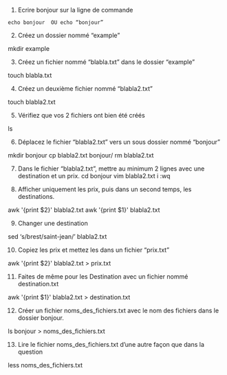 1) Ecrire bonjour sur la ligne de commande

`echo bonjour  OU echo “bonjour”`

2) Créez un dossier nommé “example”

mkdir example

3) Créez un fichier nommé “blabla.txt” dans le dossier “example”

touch blabla.txt

4) Créez un deuxième fichier nommé “blabla2.txt”

touch blabla2.txt

5) Vérifiez que vos 2 fichiers ont bien été créés

ls

6) Déplacez le fichier “blabla2.txt” vers un sous dossier nommé 
“bonjour”

mkdir bonjour
cp blabla2.txt bonjour/
rm blabla2.txt

7) Dans le fichier “blabla2.txt”, mettre au minimum 2 lignes avec une destination et un prix.
cd bonjour
vim blabla2.txt
i
:wq 

8) Afficher uniquement les prix, puis dans un second temps, les destinations.

awk '{print $2}' blabla2.txt
awk '{print $1}' blabla2.txt

9) Changer une destination

sed ‘s/brest/saint-jean/’ blabla2.txt

10) Copiez les prix et mettez les dans un fichier “prix.txt”

awk '{print $2}' blabla2.txt > prix.txt

11) Faites de même pour les Destination avec un fichier nommé destination.txt

awk '{print $1}' blabla2.txt > destination.txt

12) Créer un fichier noms_des_fichiers.txt avec le nom des fichiers dans le dossier bonjour.

ls bonjour > noms_des_fichiers.txt

13) Lire le fichier noms_des_fichiers.txt d’une autre façon que dans la question

less noms_des_fichiers.txt
